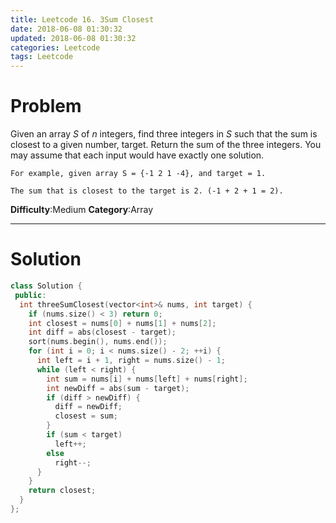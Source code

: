 ```yaml
---
title: Leetcode 16. 3Sum Closest
date: 2018-06-08 01:30:32
updated: 2018-06-08 01:30:32
categories: Leetcode
tags: Leetcode
---
```


# Problem

Given an array _S_ of _n_ integers, find three integers in _S_ such that the sum is closest to a given number, target. Return the sum of the three integers. You may assume that each input would have exactly one solution.

    For example, given array S = {-1 2 1 -4}, and target = 1.

    The sum that is closest to the target is 2. (-1 + 2 + 1 = 2).

**Difficulty**:Medium
**Category**:Array

*****

# Solution

```cpp
class Solution {
 public:
  int threeSumClosest(vector<int>& nums, int target) {
    if (nums.size() < 3) return 0;
    int closest = nums[0] + nums[1] + nums[2];
    int diff = abs(closest - target);
    sort(nums.begin(), nums.end());
    for (int i = 0; i < nums.size() - 2; ++i) {
      int left = i + 1, right = nums.size() - 1;
      while (left < right) {
        int sum = nums[i] + nums[left] + nums[right];
        int newDiff = abs(sum - target);
        if (diff > newDiff) {
          diff = newDiff;
          closest = sum;
        }
        if (sum < target)
          left++;
        else
          right--;
      }
    }
    return closest;
  }
};
```